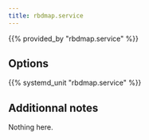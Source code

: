 ```yaml
---
title: rbdmap.service
---
```


{{% provided_by "rbdmap.service" %}}

## Options

{{% systemd_unit "rbdmap.service" %}}

## Additionnal notes

Nothing here.